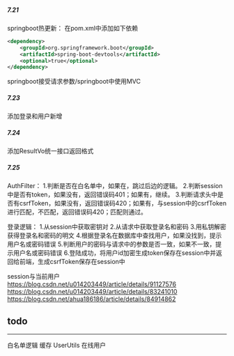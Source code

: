 ##### 7.21
springboot热更新：
在pom.xml中添加如下依赖
```xml
<dependency>
	<groupId>org.springframework.boot</groupId>
	<artifactId>spring-boot-devtools</artifactId>
	<optional>true</optional>
</dependency>
```

springboot接受请求参数/springboot中使用MVC

##### 7.23
添加登录和用户新增

##### 7.24
添加ResultVo统一接口返回格式

##### 7.25
AuthFilter：
1.判断是否在白名单中，如果在，跳过后边的逻辑。
2.判断session中是否有token，如果没有，返回错误码401；如果有，继续。
3.判断请求头中是否有csrfToken，如果没有，返回错误码420；如果有，与session中的csrfToken进行匹配，不匹配，返回错误码420；匹配则通过。

登录逻辑：
1.从session中获取密钥对
2.从请求中获取登录名和密码
3.用私钥解密获得登录名和密码的明文
4.根据登录名在数据库中查找用户，如果没找到，提示用户名或密码错误
5.判断用户的密码与请求中的参数是否一致，如果不一致，提示用户名或密码错误
6.登陆成功，将用户id加密生成token保存在session中并返回给前端，生成csrfToken保存在session中

session与当前用户
https://blog.csdn.net/u014203449/article/details/91127576
https://blog.csdn.net/u014203449/article/details/83241010
https://blog.csdn.net/ahua186186/article/details/84914862

## todo
----
白名单逻辑
缓存
UserUtils
在线用户
